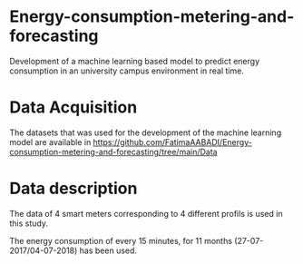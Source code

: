 # Energy-consumption-metering-and-forecasting
Development of a machine learning based model to predict energy consumption in an university campus environment in real time.

# Data Acquisition 
The datasets that was used for the development of the machine learning model are available in https://github.com/FatimaAABADI/Energy-consumption-metering-and-forecasting/tree/main/Data

# Data description
The data of 4 smart meters corresponding to 4 different profils is used in this study.

The energy consumption of every 15 minutes, for 11 months (27-07-2017/04-07-2018) has been used.

